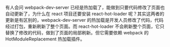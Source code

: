 有人会问 webpack-dev-server 已经是热加载了，能做到只要代码修改了页面也自动更新了，为什么在 react 项目还要安装 react-hot-loader 呢？其实这两者的更新是有区别的，webpack-dev-server 的热加载是开发人员修改了代码，代码经过打包，重新刷新了整个页面。而 react-hot-loader 不会刷新整个页面，它只替换了修改的代码，做到了页面的局部刷新。但它需要依赖 webpack 的 HotModuleReplacement 热加载插件。